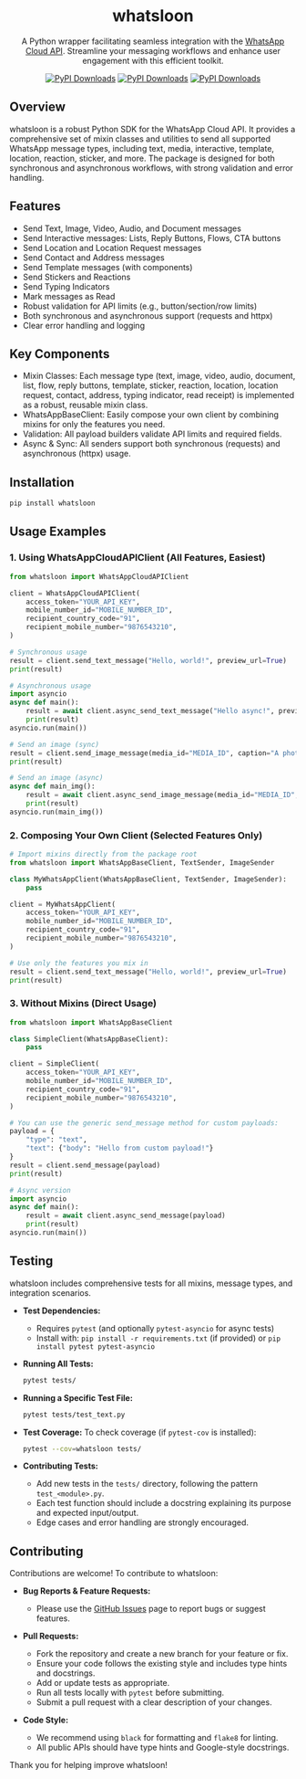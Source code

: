 <div align="center">
  <h1>whatsloon</h1>
  <p>A Python wrapper facilitating seamless integration with the <a href="https://developers.facebook.com/docs/whatsapp/cloud-api">WhatsApp Cloud API</a>. Streamline your messaging workflows and enhance user engagement with this efficient toolkit.
  </p>
  <a href="https://pepy.tech/projects/whatsloon"><img src="https://static.pepy.tech/badge/whatsloon" alt="PyPI Downloads"></a>
  <a href="https://pepy.tech/projects/whatsloon"><img src="https://static.pepy.tech/badge/whatsloon/month" alt="PyPI Downloads"></a>
  <a href="https://pepy.tech/projects/whatsloon"><img src="https://static.pepy.tech/badge/whatsloon/week" alt="PyPI Downloads"></a>
</div>


## Overview
whatsloon is a robust Python SDK for the WhatsApp Cloud API. It provides a comprehensive set of mixin classes and utilities to send all supported WhatsApp message types, including text, media, interactive, template, location, reaction, sticker, and more. The package is designed for both synchronous and asynchronous workflows, with strong validation and error handling.


## Features
- Send Text, Image, Video, Audio, and Document messages
- Send Interactive messages: Lists, Reply Buttons, Flows, CTA buttons
- Send Location and Location Request messages
- Send Contact and Address messages
- Send Template messages (with components)
- Send Stickers and Reactions
- Send Typing Indicators
- Mark messages as Read
- Robust validation for API limits (e.g., button/section/row limits)
- Both synchronous and asynchronous support (requests and httpx)
- Clear error handling and logging


## Key Components
- Mixin Classes: Each message type (text, image, video, audio, document, list, flow, reply buttons, template, sticker, reaction, location, location request, contact, address, typing indicator, read receipt) is implemented as a robust, reusable mixin class.
- WhatsAppBaseClient: Easily compose your own client by combining mixins for only the features you need.
- Validation: All payload builders validate API limits and required fields.
- Async & Sync: All senders support both synchronous (requests) and asynchronous (httpx) usage.


## Installation
```sh
pip install whatsloon
```



## Usage Examples


### 1. Using WhatsAppCloudAPIClient (All Features, Easiest)
```python
from whatsloon import WhatsAppCloudAPIClient

client = WhatsAppCloudAPIClient(
    access_token="YOUR_API_KEY",
    mobile_number_id="MOBILE_NUMBER_ID",
    recipient_country_code="91",
    recipient_mobile_number="9876543210",
)

# Synchronous usage
result = client.send_text_message("Hello, world!", preview_url=True)
print(result)

# Asynchronous usage
import asyncio
async def main():
    result = await client.async_send_text_message("Hello async!", preview_url=True)
    print(result)
asyncio.run(main())

# Send an image (sync)
result = client.send_image_message(media_id="MEDIA_ID", caption="A photo")
print(result)

# Send an image (async)
async def main_img():
    result = await client.async_send_image_message(media_id="MEDIA_ID", caption="Async photo")
    print(result)
asyncio.run(main_img())
```

### 2. Composing Your Own Client (Selected Features Only)
```python
# Import mixins directly from the package root
from whatsloon import WhatsAppBaseClient, TextSender, ImageSender

class MyWhatsAppClient(WhatsAppBaseClient, TextSender, ImageSender):
    pass

client = MyWhatsAppClient(
    access_token="YOUR_API_KEY",
    mobile_number_id="MOBILE_NUMBER_ID",
    recipient_country_code="91",
    recipient_mobile_number="9876543210",
)

# Use only the features you mix in
result = client.send_text_message("Hello, world!", preview_url=True)
print(result)
```


### 3. Without Mixins (Direct Usage)
```python
from whatsloon import WhatsAppBaseClient

class SimpleClient(WhatsAppBaseClient):
    pass

client = SimpleClient(
    access_token="YOUR_API_KEY",
    mobile_number_id="MOBILE_NUMBER_ID",
    recipient_country_code="91",
    recipient_mobile_number="9876543210",
)

# You can use the generic send_message method for custom payloads:
payload = {
    "type": "text",
    "text": {"body": "Hello from custom payload!"}
}
result = client.send_message(payload)
print(result)

# Async version
import asyncio
async def main():
    result = await client.async_send_message(payload)
    print(result)
asyncio.run(main())
```


## Testing
whatsloon includes comprehensive tests for all mixins, message types, and integration scenarios.

- **Test Dependencies:**
  - Requires `pytest` (and optionally `pytest-asyncio` for async tests)
  - Install with: `pip install -r requirements.txt` (if provided) or `pip install pytest pytest-asyncio`

- **Running All Tests:**
  ```sh
  pytest tests/
  ```

- **Running a Specific Test File:**
  ```sh
  pytest tests/test_text.py
  ```

- **Test Coverage:**
  To check coverage (if `pytest-cov` is installed):
  ```sh
  pytest --cov=whatsloon tests/
  ```

- **Contributing Tests:**
  - Add new tests in the `tests/` directory, following the pattern `test_<module>.py`.
  - Each test function should include a docstring explaining its purpose and expected input/output.
  - Edge cases and error handling are strongly encouraged.


## Contributing

Contributions are welcome! To contribute to whatsloon:

- **Bug Reports & Feature Requests:**
  - Please use the [GitHub Issues](https://github.com/maharanasarkar/whatsloon/issues) page to report bugs or suggest features.

- **Pull Requests:**
  - Fork the repository and create a new branch for your feature or fix.
  - Ensure your code follows the existing style and includes type hints and docstrings.
  - Add or update tests as appropriate.
  - Run all tests locally with `pytest` before submitting.
  - Submit a pull request with a clear description of your changes.

- **Code Style:**
  - We recommend using `black` for formatting and `flake8` for linting.
  - All public APIs should have type hints and Google-style docstrings.

Thank you for helping improve whatsloon!